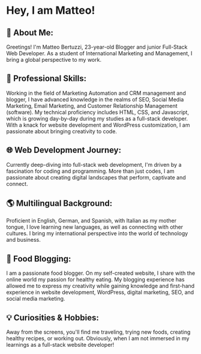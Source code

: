 # Hey, I am Matteo!

## 🚀 About Me:

Greetings! I'm Matteo Bertuzzi, 23-year-old Blogger and junior Full-Stack Web Developer. As a student of International Marketing and Management, I bring a global perspective to my work.

## 💼 Professional Skills:

Working in the field of Marketing Automation and CRM management and blogger, I have advanced knowledge in the realms of SEO, Social Media Marketing, Email Marketing, and Customer Relationship Management (software). My technical proficiency includes HTML, CSS, and Javascript, which is growing day-by-day during my studies as a full-stack developer. With a knack for website development and WordPress customization, I am passionate about bringing creativity to code.

## 🌐 Web Development Journey:

Currently deep-diving into full-stack web development, I'm driven by a fascination for coding and programming. More than just codes, I am passionate about creating digital landscapes that perform, captivate and connect.

## 🌎 Multilingual Background:

Proficient in English, German, and Spanish, with Italian as my mother tongue, I love learning new languages, as well as connecting with other cultures. I bring my international perspective into the world of technology and business.

## 🍲 Food Blogging:

I am a passionate food blogger. On my self-created website, I share with the online world my passion for healthy eating. My blogging experience has allowed me to express my creativity while gaining knowledge and first-hand experience in website development, WordPress, digital marketing, SEO, and social media marketing.

## 💡 Curiosities & Hobbies:

Away from the screens, you'll find me traveling, trying new foods, creating healthy recipes, or working out. Obviously, when I am not immersed in my learnings as a full-stack website developer!



<!--
supports HTML 
**matteobertuzzi/matteobertuzzi** is a ✨ _special_ ✨ repository because its `README.md` (this file) appears on your GitHub profile.

Here are some ideas to get you started:

- 🔭 I’m currently working on ...
- 🌱 I’m currently learning ...
- 👯 I’m looking to collaborate on ...
- 🤔 I’m looking for help with ...
- 💬 Ask me about ...
- 📫 How to reach me: ...
- 😄 Pronouns: ...
- ⚡ Fun fact: ...
-->
